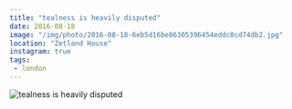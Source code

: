 ```yaml
---
title: "tealness is heavily disputed"
date: 2016-08-18
image: "/img/photo/2016-08-18-6eb5d16be06305396454eddc0cd74db2.jpg"
location: "Zetland House"
instagram: true
tags:
 - london
---
```


![tealness is heavily disputed](/img/photo/2016-08-18-6eb5d16be06305396454eddc0cd74db2.jpg)
